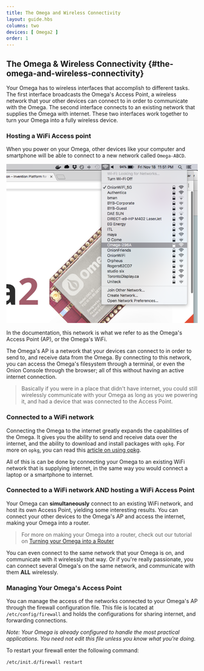 ```yaml
---
title: The Omega and Wireless Connectivity
layout: guide.hbs
columns: two
devices: [ Omega2 ]
order: 1
---
```


## The Omega & Wireless Connectivity {#the-omega-and-wireless-connectivity}

<!-- // this article will explain the different wireless configurations the Omega supports -->
<!-- // TODO: put an intro about:
//  - what we mean by Wireless Connectivity
//  - preview of the three modes -->


Your Omega has to wireless interfaces that accomplish to different tasks. The first interface broadcasts the Omega's Access Point, a wireless network that your other devices can connect to in order to communicate with the Omega. The second interface connects to an existing network that supplies the Omega with internet. These two interfaces work together to turn your Omega into a fully wireless device.

### Hosting a WiFi Access point

<!-- // highlight that this is the 'Out of the Box' state for the Omega -->

When you power on your Omega, other devices like your computer and smartphone will be able to connect to a new network called `Omega-ABCD`.

<!-- // include an illustration -->
![omega-access-point](../../Get-Started/img/setup-1-connect-to-wifi.png)


In the documentation, this network is what we refer to as the Omega's Access Point (AP), or the Omega's WiFi.

The Omega's AP is a network that your devices can connect to in order to send to, and receive data from the Omega. By connecting to this network, you can access the Omega's filesystem through a terminal, or even the Onion Console through the browser; all of this without having an active internet connection.

>Basically if you were in a place that didn't have internet, you could still wirelessly communicate with your Omega as long as you we powering it, and had a device that was connected to the Access Point.



### Connected to a WiFi network

<!-- // highlight that this is how we get internet on the omega; connecting to your own existing wifi network -->

<!-- // TODO: don't like the unlock - Connecting the Omega to the internet, greatly expands the capabilities of the Omega, etc -->

Connecting the Omega to the internet greatly expands the capabilities of the Omega. It gives you the ability to send and receive data over the internet, and the ability to download and install packages with `opkg`. For more on `opkg`, you can read this [article on using opkg](#using-opkg).

All of this is can be done by connecting your Omega to an existing WiFi network that is supplying internet, in the same way you would connect a laptop or a smartphone to internet.


<!-- // include an illustration -->

<!-- // explanation of what connecting to a Wifi network means and how there is a router somewhere out there, etc -->


### Connected to a WiFi network AND hosting a WiFi Access Point

<!-- // highlight that this is the state the omega is in after completing the setup Wizard -->

<!-- // TODO: mention that the Omega is different from other device (laptop, smartphone) in that it can SIMULTANEOUSLY host an AP and connect to a wifi network - this is cool because you can share internet access and other stuff between the two networks -->

Your Omega can **simultaneously** connect to an existing WiFi network, and host its own Access Point, yielding some interesting results. You can connect your other devices to the Omega's AP and access the internet, making your Omega into a router.
> For more on making your Omega into a router, check out our tutorial on [Turning your Omega into a Router](#omega-router)

You can even connect to the same network that your Omega is on, and communicate with it wirelessly that way. Or if you're really passionate, you can connect several Omega's on the same network, and communicate with them **ALL** wirelessly.

<!-- We need to have a project with an absurd amount of Omegas just for fun -->


### Managing Your Omega's Access Point

You can manage the access of the networks connected to your Omega's AP through the firewall configuration file. This file is located at `/etc/config/firewall` and holds the configurations for sharing internet, and forwarding connections.

*Note: Your Omega is already configured to handle the most practical applications. You need not edit this file unless you know what you're doing.*


To restart your firewall enter the following command:

```
/etc/init.d/firewall restart
```




<!-- // include an illustration -->

<!-- // explain that the Omega is super powerful and that it can connect to a Wifi network while simultaneously hosting it's own access point -->
<!-- // this is powerful because it can share/forward connectivity between the two networks, brief intro on the firewall (where the config can be found, how to restart it) -->

